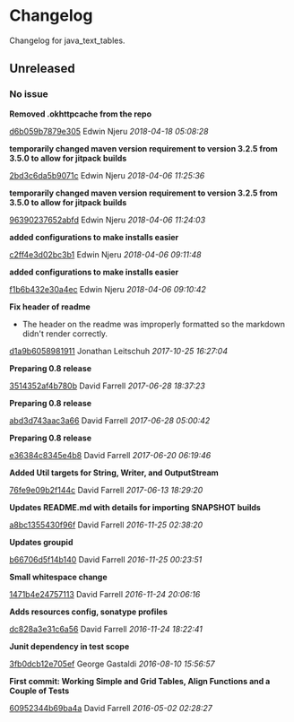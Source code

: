# Changelog

Changelog for java_text_tables.

## Unreleased
### No issue

**Removed .okhttpcache from the repo**


[d6b059b7879e305](https://github.com/ghacupha/java_text_tables/commit/d6b059b7879e305) Edwin Njeru *2018-04-18 05:08:28*

**temporarily changed maven version requirement to version 3.2.5 from 3.5.0 to allow for jitpack builds**


[2bd3c6da5b9071c](https://github.com/ghacupha/java_text_tables/commit/2bd3c6da5b9071c) Edwin Njeru *2018-04-06 11:25:36*

**temporarily changed maven version requirement to version 3.2.5 from 3.5.0 to allow for jitpack builds**


[96390237652abfd](https://github.com/ghacupha/java_text_tables/commit/96390237652abfd) Edwin Njeru *2018-04-06 11:24:03*

**added configurations to make installs easier**


[c2ff4e3d02bc3b1](https://github.com/ghacupha/java_text_tables/commit/c2ff4e3d02bc3b1) Edwin Njeru *2018-04-06 09:11:48*

**added configurations to make installs easier**


[f1b6b432e30a4ec](https://github.com/ghacupha/java_text_tables/commit/f1b6b432e30a4ec) Edwin Njeru *2018-04-06 09:10:42*

**Fix header of readme**

 * The header on the readme was improperly formatted so the markdown didn&#39;t render correctly.

[d1a9b6058981911](https://github.com/ghacupha/java_text_tables/commit/d1a9b6058981911) Jonathan Leitschuh *2017-10-25 16:27:04*

**Preparing 0.8 release**


[3514352af4b780b](https://github.com/ghacupha/java_text_tables/commit/3514352af4b780b) David Farrell *2017-06-28 18:37:23*

**Preparing 0.8 release**


[abd3d743aac3a66](https://github.com/ghacupha/java_text_tables/commit/abd3d743aac3a66) David Farrell *2017-06-28 05:00:42*

**Preparing 0.8 release**


[e36384c8345e4b8](https://github.com/ghacupha/java_text_tables/commit/e36384c8345e4b8) David Farrell *2017-06-20 06:19:46*

**Added Util targets for String, Writer, and OutputStream**


[76fe9e09b2f144c](https://github.com/ghacupha/java_text_tables/commit/76fe9e09b2f144c) David Farrell *2017-06-13 18:29:20*

**Updates README.md with details for importing SNAPSHOT builds**


[a8bc1355430f96f](https://github.com/ghacupha/java_text_tables/commit/a8bc1355430f96f) David Farrell *2016-11-25 02:38:20*

**Updates groupid**


[b66706d5f14b140](https://github.com/ghacupha/java_text_tables/commit/b66706d5f14b140) David Farrell *2016-11-25 00:23:51*

**Small whitespace change**


[1471b4e24757113](https://github.com/ghacupha/java_text_tables/commit/1471b4e24757113) David Farrell *2016-11-24 20:06:16*

**Adds resources config, sonatype profiles**


[dc828a3e31c6a56](https://github.com/ghacupha/java_text_tables/commit/dc828a3e31c6a56) David Farrell *2016-11-24 18:22:41*

**Junit dependency in test scope**


[3fb0dcb12e705ef](https://github.com/ghacupha/java_text_tables/commit/3fb0dcb12e705ef) George Gastaldi *2016-08-10 15:56:57*

**First commit: Working Simple and Grid Tables, Align Functions and a Couple of Tests**


[60952344b69ba4a](https://github.com/ghacupha/java_text_tables/commit/60952344b69ba4a) David Farrell *2016-05-02 02:28:27*



